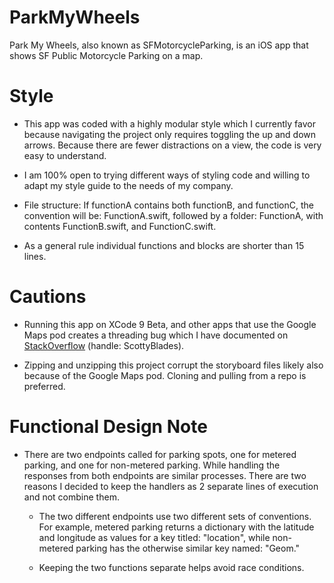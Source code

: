 # ParkMyWheels
Park My Wheels, also known as SFMotorcycleParking, is an iOS app that shows SF Public Motorcycle Parking on a map.

# Style
- This app was coded with a highly modular style which I currently favor because navigating the project only requires toggling the up and down arrows. Because there are fewer distractions on a view, the code is very easy to understand.

- I am 100% open to trying different ways of styling code and willing to adapt my style guide to the needs of my company. 

- File structure: If functionA contains both functionB, and functionC, the convention will be: FunctionA.swift, followed by a folder: FunctionA, with contents FunctionB.swift, and FunctionC.swift. 

- As a general rule individual functions and blocks are shorter than 15 lines. 


# Cautions
- Running this app on XCode 9 Beta, and other apps that use the Google Maps pod creates a threading bug which I have documented on [StackOverflow](https://stackoverflow.com/questions/44767778/main-thread-checker-ui-api-called-on-a-background-thread-uiapplication-appli/45913510#45913510) (handle: ScottyBlades).

- Zipping and unzipping this project corrupt the storyboard files likely also because of the Google Maps pod. Cloning and pulling from a repo is preferred. 

# Functional Design Note
- There are two endpoints called for parking spots, one for metered parking, and one for non-metered parking.  While handling the responses from both endpoints are similar processes.  There are two reasons I decided to keep the handlers as 2 separate lines of execution and not combine them.  

  - The two different endpoints use two different sets of conventions.  For example, metered parking returns a dictionary with the latitude and longitude as values for a key titled: "location", while non-metered parking has the otherwise similar key named: "Geom." 
  
  - Keeping the two functions separate helps avoid race conditions. 
